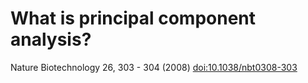 # What is principal component analysis?

Nature Biotechnology 26, 303 - 304 (2008) 
[doi:10.1038/nbt0308-303](http://dx.doi.org/10.1038/nbt0308-303)
